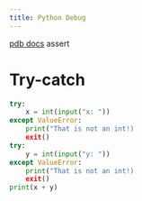```yaml
---
title: Python Debug
---
```

[pdb docs](https://docs.python.org/3/library/pdb.html)
assert 
# Try-catch
```python
try:
    x = int(input("x: "))
except ValueError:
    print("That is not an int!)
    exit()
try:
    y = int(input("y: "))
except ValueError:
    print("That is not an int!)
    exit()
print(x + y)
```
